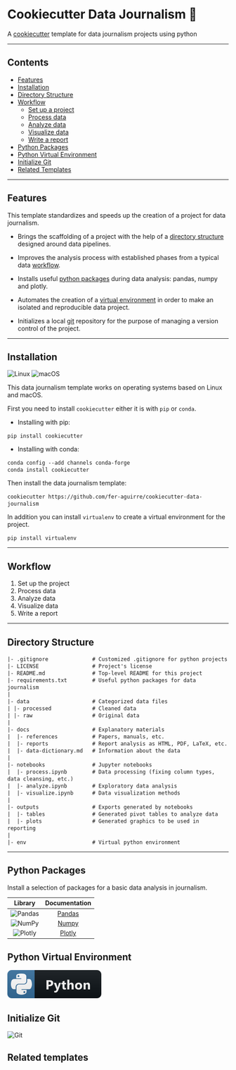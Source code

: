 # Cookiecutter Data Journalism 🍪
A [cookiecutter](https://github.com/cookiecutter/cookiecutter) template for data journalism projects using python

---

## Contents
- [Features](#features)
- [Installation](#installation)
- [Directory Structure](#directory-structure)
- [Workflow](#workflow)
    - [Set up a project](#set-up-the-project)
    - [Process data](#process-data)
    - [Analyze data](#analyze-data)
    - [Visualize data](#visualize-data)
    - [Write a report](#write-a-report)
- [Python Packages](#python-packages)
- [Python Virtual Environment](#python-virtual-environment)
- [Initialize Git](#git)
- [Related Templates](#related-templates)

---

## Features

This template standardizes and speeds up the creation of a project for data journalism.

- Brings the scaffolding of a project with the help of a [directory structure](#directory-structure) designed around data pipelines.

- Improves the analysis process with established phases from a typical data [workflow](#workflow).

- Installs useful [python packages](#python-packages) during data analysis: pandas, numpy and plotly.

- Automates the creation of a [virtual environment](#python-virtual-environment) in order to make an isolated and reproducible data project.

- Initializes a local [git](#initializa-git) repository for the purpose of managing a version control of the project.

---

## Installation 
![Linux](https://img.shields.io/badge/Linux-FCC624?style=for-the-badge&logo=linux&logoColor=black) ![macOS](https://img.shields.io/badge/mac%20os-000000?style=for-the-badge&logo=apple&logoColor=white)

This data journalism template works on operating systems based on Linux and macOS.

First you need to install `cookiecutter` either it is with `pip` or `conda`.

- Installing with pip:

```pithon3
pip install cookiecutter
```

- Installing with conda:

```python3
conda config --add channels conda-forge
conda install cookiecutter
```

Then install the data journalism template:

```python3
cookiecutter https://github.com/fer-aguirre/cookiecutter-data-journalism
```
In addition you can install `virtualenv` to create a virtual environment for the project.

```python3
pip install virtualenv
```

---

## Workflow

1. Set up the project
2. Process data
3. Analyze data
4. Visualize data
5. Write a report

---

## Directory Structure
```
|- .gitignore              # Customized .gitignore for python projects
|- LICENSE                 # Project's license
|- README.md               # Top-level README for this project
|- requirements.txt        # Useful python packages for data journalism
|
|- data                    # Categorized data files                      
| |- processed             # Cleaned data
| |- raw                   # Original data
|
|- docs                    # Explanatory materials
|  |- references           # Papers, manuals, etc.
|  |- reports              # Report analysis as HTML, PDF, LaTeX, etc.
|  |- data-dictionary.md   # Information about the data
|
|- notebooks               # Jupyter notebooks
|  |- process.ipynb        # Data processing (fixing column types, data cleansing, etc.)
|  |- analyze.ipynb        # Exploratory data analysis
|  |- visualize.ipynb      # Data visualization methods
|
|- outputs                 # Exports generated by notebooks
|  |- tables               # Generated pivot tables to analyze data
|  |- plots                # Generated graphics to be used in reporting
|
|- env                     # Virtual python environment
```
---

## Python Packages
Install a selection of packages for a basic data analysis in journalism.

| Library | Documentation  |
| :-: | :-: |
| ![Pandas](https://img.shields.io/badge/pandas-%23150458.svg?style=for-the-badge&logo=pandas&logoColor=white) | [Pandas](https://pandas.pydata.org/)
| ![NumPy](https://img.shields.io/badge/numpy-%23013243.svg?style=for-the-badge&logo=numpy&logoColor=white)  | [Numpy](https://numpy.org/doc/stable/)
| ![Plotly](https://img.shields.io/badge/Plotly-%233F4F75.svg?style=for-the-badge&logo=plotly&logoColor=white) | [Plotly](https://plotly.com/python/)

## Python Virtual Environment

![Python](https://github.com/MikeCodesDotNET/ColoredBadges/raw/master/svg/dev/languages/python.svg)


## Initialize Git 

![Git](https://img.shields.io/badge/git-%23F05033.svg?style=for-the-badge&logo=git&logoColor=white)

## Related templates